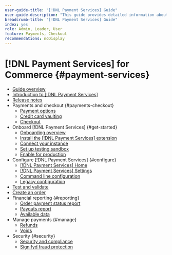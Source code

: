 ```yaml
---
user-guide-title: "[!DNL Payment Services] Guide"
user-guide-description: "This guide provides detailed information about installing and configuring [!DNL Payment Services] for your [!DNL Adobe Commerce] or [!DNL Magento Open Source] store."
breadcrumb-title: "[!DNL Payment Services] Guide"
index: yes
role: Admin, Leader, User
feature: Payments, Checkout
recommendations: noDisplay
---
```


# [!DNL Payment Services] for Commerce {#payment-services}

- [Guide overview](guide-overview.md)
- [Introduction to [!DNL Payment Services]](overview.md)
- [Release notes](release-notes.md)
- Payments and checkout {#payments-checkout}
  - [Payment options](payments-options.md)
  - [Credit card vaulting](vaulting.md)
  - [Checkout](checkout.md)
- Onboard [!DNL Payment Services] {#get-started}
  - [Onboarding overview](onboard.md)
  - [Install the [!DNL Payment Services] extension](install.md)
  - [Connect your instance](connect.md)
  - [Set up testing sandbox](sandbox.md)
  - [Enable for production](production.md)
- Configure [!DNL Payment Services] {#configure}
  - [[!DNL Payment Services] Home](payments-home.md)
  - [[!DNL Payment Services] Settings](settings.md)
  - [Command line configuration](configure-cli.md)
  - [Legacy configuration](configure-admin.md)
- [Test and validate](test-validate.md)
- [Create an order](create-order.md)
- Financial reporting {#reporting}
  - [Order payment status report](order-payment-status.md)
  - [Payouts report](payouts.md)
  - [Available data](data.md)
- Manage payments {#manage}
  - [Refunds](refunds.md)
  - [Voids](voids.md)
- Security {#security}
  - [Security and compliance](security-compliance.md)
  - [Signifyd fraud protection](fraud-protection.md)
